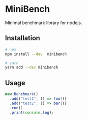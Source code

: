 # MiniBench

Minimal benchmark library for nodejs.

## Installation

```bash
# npm
npm install --dev  minibench

# yarn
yarn add --dev minibench
```

## Usage

```js
new Benchmark()
  .add("test1", () => foo())
  .add("test2", () => bar())
  .run()
  .print(console.log);
```
